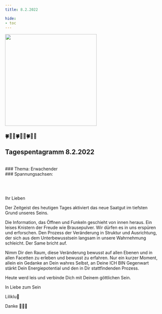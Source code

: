 ```yaml
---
title: 8.2.2022

hide:
- toc
---
```



<style>
img {
  width: 300px;
  max-width: 99%
}
</style>

![](/img/2022-02-08.png)

### 🍀🦋💚🍀🦋💚🍀🦋💚
## Tagespentagramm 8.2.2022
<br>
### Thema:
Erwachender

<br>
### Spannungsachsen:

<br><br>

Ihr Lieben

Der Zeitgeist des heutigen Tages aktiviert das neue Saatgut im tiefsten Grund unseres Seins.

Die Information, das Öffnen und Funkeln geschieht von innen heraus. Ein leises Knistern der Freude wie Brausepulver. Wir dürfen es in uns erspüren und erforschen. Den Prozess der Veränderung in Struktur und Ausrichtung, der sich aus dem Unterbewusstsein langsam in unsere Wahrnehmung schleicht. Der Same bricht auf.

Nimm Dir den Raum, diese Veränderung bewusst auf allen Ebenen und in allen Facetten zu erleben und bewusst zu erfahren. Nur ein kurzer Moment, allein ein Gedanke an Dein wahres Selbst, an Deine ICH BIN Gegenwart stärkt Dein Energiepotential und den in Dir stattfindenden Prozess.

Heute werd leis und verbinde Dich mit Deinem göttlichen Sein.

In Liebe zum Sein

Liliklu🦋

Danke 🌱🧚💖
